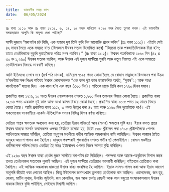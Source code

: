 ```yaml
---
title:  ভাববাণীৰ সময় কাল
date:   06/05/2024
---
```


`প্ৰঃ বাক্য ১১:৩ আৰু প্ৰঃ বাক্য ১২:৫, ৬, ১৪, ১৫ পদক দানিয়েল ৭:২৫ পদৰ সৈতে তুলনা কৰক। এই ভাববাণীৰ সময়ছোৱাত আপুনি কি সাদৃশ্য দেখা পাইছে?`

সাক্ষী দুজনে “মৰাপাটৰ চট পিন্ধি, এক হাজাৰ দুশ তিনি কুৰি দিন ভাবোক্তি প্ৰচাৰ কৰিব” (প্ৰঃ বাক্য ১১:৩)। এইটো সেই ৪২ মাহৰ সৈতে একে সময়ত য’ত (যিসকলে ঈশ্বৰৰ সত্যৰ বিৰোধিতা কৰে) “কিয়নো তাক পৰজাতিবিলাকক দিয়া হ’ল; তাতে তেওঁবিলাকে দুকুৰি দুমাহলৈকে পৱিত্ৰ নগৰ গচকিব।” (প্ৰঃ বাক্য ১১:২)। ঈশ্বৰৰ শত্ৰুবিলাকে ১১৬০ দিন (৪২ x ৩০ ঞ্চ ১,২৬০) ঈশ্বৰৰ সত্যক গচকিব, আৰু ঈশ্বৰৰ এই দুজন সাক্ষীয়ে পুৰণি আৰু নতুন নিয়মত এই একে সময়তে তেওঁবিলাকৰ বিৰুদ্ধে ভাববাণী কৰিছে।

আমি ইতিমধ্যে দেখাৰ দৰে (৪ৰ্থ পাঠ চাওক), দানিয়েল ৭:২৫ পদত কোৱা হৈছে যে ৰোমান সাম্ৰাজ্যৰ বিভাজনৰ পৰা উদ্ভৱ হ’বলগীয়া সৰু শিঙৰ শক্তিয়ে ঈশ্বৰৰ লোকসকলক “এক কাল দুই কাল ডআক্ষৰিক অৰ্থত, “দুবাৰ”় আৰু আধা কাললৈকে” যাতনা দিব। এক কাল হ’ল এক বছৰ (৩৬০ দিন)। গতিকে চাড়ে তিনি কাল ১২৬০ দিনৰ সমান।

প্ৰকাশিত বাক্য ১২:৬, ১০ পদত ঈশ্বৰৰ লোকসকলৰ ওপৰত ১,২৬০ দিনৰ তাড়নাৰ বিষয়ে কোৱা হৈছে। প্ৰকাশিত বাক্য ১২:১৪ পদত এককাল দুই কাল আৰু আধা কালৰ বিষয়ে কোৱা হৈছে। প্ৰকাশিত বাক্য ১৩:৫ পদত ৪২ মাহৰ বিষয়ে কোৱা হৈছে। আমি প্ৰকাশিত বাক্য ১১:২, ৩ পদত উল্লেখ কৰা ৪২ মাহ আৰু ১২৬০ দিন দুয়োটাকে পাওঁ। এই সকলোবোৰ ভাববাণীয়ে একেটা ঐতিহাসিক সময়ৰ বিভিন্ন দিশৰ বৰ্ণনা কৰিছে।

যেতিয়া শাস্ত্ৰৰ ক্ষমতাক অৱহেলা কৰা হয়, তেতিয়া ইয়াৰ পৰিৱৰ্তে আন (মানৱ) ক্ষমতাৰ সৃষ্টি হয়। ইয়াৰ ফলত প্ৰায়ে ঈশ্বৰৰ বাক্যক সমৰ্থন কৰাসকলৰ ওপৰত নিৰ্যাতন চলোৱা হয়, যিটো ৫৩৮ খ্ৰীষ্টাব্দৰ পৰা ১৭৯৮ খ্ৰীষ্টাব্দলৈকে পোপৰ আধিপত্যৰ সময়ত ঘটিছিল, তেতিয়া মধুযুগৰ মণ্ডলীয়ে গভীৰ আত্মিক অন্ধকাৰলৈ নামি আহিছিল। ঈশ্বৰৰ আজ্ঞাৰ ঠাইত মানুহৰ আদেশ পালন কৰা হৈছিল। মানুহৰ পৰম্পৰাই শুভবাৰ্তাৰ ওপৰত গভীৰ ছাঁ পেলাইছিল। ৰোমান মণ্ডলীয়ে ধৰ্মনিৰপেক্ষ শক্তিৰ সৈতে একত্ৰিত হৈ সমগ্ৰ ইউৰোপৰ ওপৰত নিজৰ ক্ষমতা বৃদ্ধি কৰিছিল।

এই ১২৬০ বছৰ ঈশ্বৰৰ বাক্য তেওঁৰ দুজন সাক্ষীয়ে মৰাপাটৰ চট পিন্ধিছিল। পৰম্পৰা আৰু আচাৰ-অনুষ্ঠানৰ বিশাল স্তম্ভৰ তলত তেওঁলোকৰ সত্যবোৰ লুকাই আছিল। এই দুজন সাক্ষীয়ে তেতিয়াও ভাববাণী কৰিছিল; বাইবেলে তেতিয়াও কথা কৈছিল। এই আত্মিক অন্ধকাৰৰ মাজতো ঈশ্বৰৰ বাক্য সংৰক্ষিত হৈ আছিল। ইয়াক লালন-পালন কৰা আৰু ইয়াৰ আদেশ অনুসৰি জীয়াই থকা লোকো আছিল। কিন্তু ইউৰোপৰ জনসংখ্যাৰ তুলনাত তেওঁলোক কম আছিল। ওৱালদেনছ, জন হুচ, জেৰম, মাৰ্টিন লুথাৰ, উলৰিচ জুইংলি, জন কেলভিন, জন আৰু চাৰ্লছ ৱেছলী আৰু আন বহুতো সংস্কাৰকসকলে ঈশ্বৰৰ বাক্যক যিদৰে বুজি পাইছিল, সেইদৰে বিশ্বাসী আছিল।